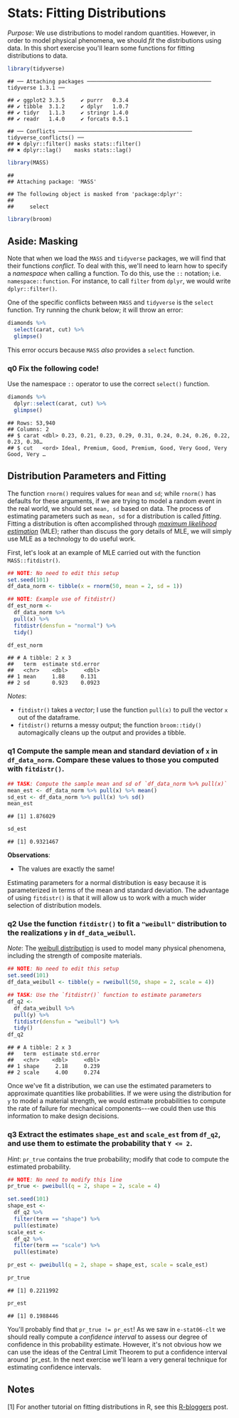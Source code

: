 
# Stats: Fitting Distributions

*Purpose*: We use distributions to model random quantities. However, in order to model physical phenomena, we should *fit* the distributions using data. In this short exercise you'll learn some functions for fitting distributions to data.


```r
library(tidyverse)
```

```
## ── Attaching packages ─────────────────────────────────────── tidyverse 1.3.1 ──
```

```
## ✔ ggplot2 3.3.5     ✔ purrr   0.3.4
## ✔ tibble  3.1.2     ✔ dplyr   1.0.7
## ✔ tidyr   1.1.3     ✔ stringr 1.4.0
## ✔ readr   1.4.0     ✔ forcats 0.5.1
```

```
## ── Conflicts ────────────────────────────────────────── tidyverse_conflicts() ──
## ✖ dplyr::filter() masks stats::filter()
## ✖ dplyr::lag()    masks stats::lag()
```

```r
library(MASS)
```

```
## 
## Attaching package: 'MASS'
```

```
## The following object is masked from 'package:dplyr':
## 
##     select
```

```r
library(broom)
```

## Aside: Masking

Note that when we load the `MASS` and `tidyverse` packages, we will find that their functions *conflict*. To deal with this, we'll need to learn how to specify a *namespace* when calling a function. To do this, use the `::` notation; i.e. `namespace::function`. For instance, to call `filter` from `dplyr`, we would write `dplyr::filter()`.

One of the specific conflicts between `MASS` and `tidyverse` is the `select` function. Try running the chunk below; it will throw an error:


```r
diamonds %>%
  select(carat, cut) %>%
  glimpse()
```

This error occurs because `MASS` *also* provides a `select` function.

### __q0__ Fix the following code!

Use the namespace `::` operator to use the correct `select()` function.


```r
diamonds %>%
  dplyr::select(carat, cut) %>%
  glimpse()
```

```
## Rows: 53,940
## Columns: 2
## $ carat <dbl> 0.23, 0.21, 0.23, 0.29, 0.31, 0.24, 0.24, 0.26, 0.22, 0.23, 0.30…
## $ cut   <ord> Ideal, Premium, Good, Premium, Good, Very Good, Very Good, Very …
```


## Distribution Parameters and Fitting

The function `rnorm()` requires values for `mean` and `sd`; while `rnorm()` has
defaults for these arguments, if we are trying to model a random event in the
real world, we should set `mean, sd` based on data. The process of estimating
parameters such as `mean, sd` for a distribution is called *fitting*. Fitting a
distribution is often accomplished through [*maximum likelihood
estimation*](https://en.wikipedia.org/wiki/Maximum_likelihood_estimation) (MLE);
rather than discuss the gory details of MLE, we will simply use MLE as a
technology to do useful work.

First, let's look at an example of MLE carried out with the function `MASS::fitdistr()`.


```r
## NOTE: No need to edit this setup
set.seed(101)
df_data_norm <- tibble(x = rnorm(50, mean = 2, sd = 1))

## NOTE: Example use of fitdistr()
df_est_norm <-
  df_data_norm %>%
  pull(x) %>%
  fitdistr(densfun = "normal") %>%
  tidy()

df_est_norm
```

```
## # A tibble: 2 x 3
##   term  estimate std.error
##   <chr>    <dbl>     <dbl>
## 1 mean     1.88     0.131 
## 2 sd       0.923    0.0923
```

*Notes*:

- `fitdistr()` takes a *vector*; I use the function `pull(x)` to pull the vector `x` out of the dataframe.
- `fitdistr()` returns a messy output; the function `broom::tidy()` automagically cleans up the output and provides a tibble.

### __q1__ Compute the sample mean and standard deviation of `x` in `df_data_norm`. Compare these values to those you computed with `fitdistr()`.


```r
## TASK: Compute the sample mean and sd of `df_data_norm %>% pull(x)`
mean_est <- df_data_norm %>% pull(x) %>% mean()
sd_est <- df_data_norm %>% pull(x) %>% sd()
mean_est
```

```
## [1] 1.876029
```

```r
sd_est
```

```
## [1] 0.9321467
```

**Observations**:

- The values are exactly the same!

Estimating parameters for a normal distribution is easy because it is parameterized in terms of the mean and standard deviation. The advantage of using `fitdistr()` is that it will allow us to work with a much wider selection of distribution models.

### __q2__ Use the function `fitdistr()` to fit a `"weibull"` distribution to the realizations `y` in `df_data_weibull`.

*Note*: The [weibull distribution](https://en.wikipedia.org/wiki/Weibull_distribution) is used to model many physical phenomena, including the strength of composite materials.


```r
## NOTE: No need to edit this setup
set.seed(101)
df_data_weibull <- tibble(y = rweibull(50, shape = 2, scale = 4))

## TASK: Use the `fitdistr()` function to estimate parameters
df_q2 <-
  df_data_weibull %>%
  pull(y) %>%
  fitdistr(densfun = "weibull") %>%
  tidy()
df_q2
```

```
## # A tibble: 2 x 3
##   term  estimate std.error
##   <chr>    <dbl>     <dbl>
## 1 shape     2.18     0.239
## 2 scale     4.00     0.274
```

Once we've fit a distribution, we can use the estimated parameters to approximate quantities like probabilities. If we were using the distribution for `y` to model a material strength, we would estimate probabilities to compute the rate of failure for mechanical components---we could then use this information to make design decisions.

### __q3__ Extract the estimates `shape_est` and `scale_est` from `df_q2`, and use them to estimate the probability that `Y <= 2`.

*Hint*: `pr_true` contains the true probability; modify that code to compute the estimated probability.


```r
## NOTE: No need to modify this line
pr_true <- pweibull(q = 2, shape = 2, scale = 4)

set.seed(101)
shape_est <-
  df_q2 %>%
  filter(term == "shape") %>%
  pull(estimate)
scale_est <-
  df_q2 %>%
  filter(term == "scale") %>%
  pull(estimate)

pr_est <- pweibull(q = 2, shape = shape_est, scale = scale_est)

pr_true
```

```
## [1] 0.2211992
```

```r
pr_est
```

```
## [1] 0.1988446
```

You'll probably find that `pr_true != pr_est`! As we saw in `e-stat06-clt` we should really compute a *confidence interval* to assess our degree of confidence in this probability estimate. However, it's not obvious how we can use the ideas of the Central Limit Theorem to put a confidence interval around `pr_est. In the next exercise we'll learn a very general technique for estimating confidence intervals.

<!-- include-exit-ticket -->

## Notes
<!-- -------------------------------------------------- -->

[1] For another tutorial on fitting distributions in R, see this [R-bloggers](https://www.r-bloggers.com/fitting-distributions-with-r/) post.
